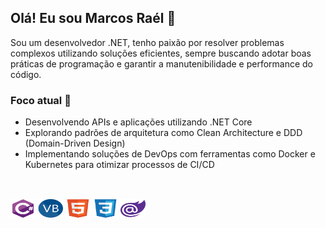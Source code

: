 ##  Olá! Eu sou Marcos Raél 👋

Sou um desenvolvedor .NET, tenho paixão por resolver problemas complexos utilizando soluções eficientes, sempre buscando adotar boas práticas de programação e garantir a manutenibilidade e performance do código.

### Foco atual 🚀

* Desenvolvendo APIs e aplicações utilizando .NET Core
* Explorando padrões de arquitetura como Clean Architecture e DDD (Domain-Driven Design)
* Implementando soluções de DevOps com ferramentas como Docker e Kubernetes para otimizar processos de CI/CD

##
<div style="display: inline_block"><br>
  <img align="center" alt="Rael-Csharp" height="30" width="40" src="https://raw.githubusercontent.com/devicons/devicon/master/icons/csharp/csharp-original.svg">
  <img align="center" alt="Rael-VB" height="30" width="40" src="https://raw.githubusercontent.com/devicons/devicon/master/icons/visualbasic/visualbasic-original.svg">
  <img align="center" alt="Rael-HTML" height="30" width="40" src="https://raw.githubusercontent.com/devicons/devicon/master/icons/html5/html5-original.svg">
  <img align="center" alt="Rael-CSS" height="30" width="40" src="https://raw.githubusercontent.com/devicons/devicon/master/icons/css3/css3-original.svg">
  <img align="center" alt="Rael-Blazor" height="30" width="40" src="https://raw.githubusercontent.com/devicons/devicon/master/icons/blazor/blazor-original.svg">
 <!-- <img align="center" alt="Rael-Js" height="30" width="40" src="https://raw.githubusercontent.com/devicons/devicon/master/icons/javascript/javascript-plain.svg"> 
  <img align="center" alt="Rael-Ts" height="30" width="40" src="https://raw.githubusercontent.com/devicons/devicon/master/icons/typescript/typescript-plain.svg">
  <img align="center" alt="Rael-React" height="30" width="40" src="https://raw.githubusercontent.com/devicons/devicon/master/icons/react/react-original.svg">
  <img align="center" alt="Rael-Python" height="30" width="40" src="https://raw.githubusercontent.com/devicons/devicon/master/icons/python/python-original.svg"> -->
</div>
